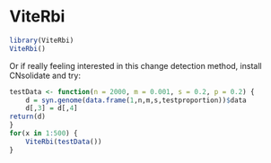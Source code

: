 # ViteRbi

```R
library(ViteRbi)
ViteRbi()
```
Or if really feeling interested in this change detection method, install CNsolidate and try:

```R
testData <- function(n = 2000, m = 0.001, s = 0.2, p = 0.2) {
	d = syn.genome(data.frame(1,n,m,s,testproportion))$data
	d[,3] = d[,4]
return(d)
}
for(x in 1:500) {
	ViteRbi(testData())
}
```
